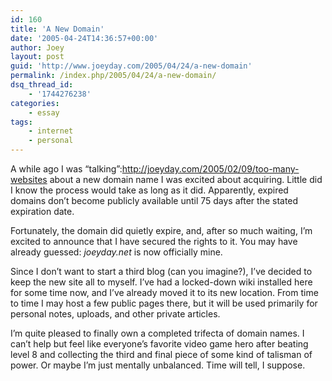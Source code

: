 ```yaml
---
id: 160
title: 'A New Domain'
date: '2005-04-24T14:36:57+00:00'
author: Joey
layout: post
guid: 'http://www.joeyday.com/2005/04/24/a-new-domain'
permalink: /index.php/2005/04/24/a-new-domain/
dsq_thread_id:
    - '1744276238'
categories:
    - essay
tags:
    - internet
    - personal
---
```


A while ago I was “talking”:http://joeyday.com/2005/02/09/too-many-websites about a new domain name I was excited about acquiring. Little did I know the process would take as long as it did. Apparently, expired domains don’t become publicly available until 75 days after the stated expiration date.

Fortunately, the domain did quietly expire, and, after so much waiting, I’m excited to announce that I have secured the rights to it. You may have already guessed: *joeyday.net* is now officially mine.

Since I don’t want to start a third blog (can you imagine?), I’ve decided to keep the new site all to myself. I’ve had a locked-down wiki installed here for some time now, and I’ve already moved it to its new location. From time to time I may host a few public pages there, but it will be used primarily for personal notes, uploads, and other private articles.

I’m quite pleased to finally own a completed trifecta of domain names. I can’t help but feel like everyone’s favorite video game hero after beating level 8 and collecting the third and final piece of some kind of talisman of power. Or maybe I’m just mentally unbalanced. Time will tell, I suppose.